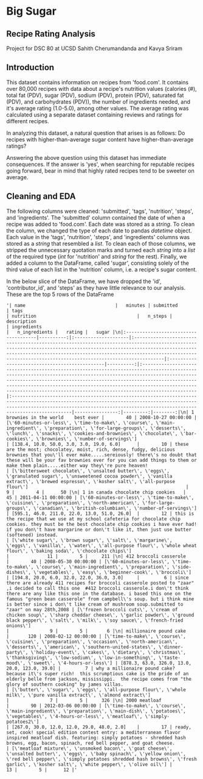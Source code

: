 # Big Sugar
## Recipe Rating Analysis
Project for DSC 80 at UCSD
Sahith Cherumandanda and Kavya Sriram

## Introduction
This dataset contains information on recipes from 'food.com'. It contains over 80,000 recipes with data about a recipe's nutrition values (calories (#), total fat (PDV), sugar (PDV), sodium (PDV), protein (PDV), saturated fat (PDV), and carbohydrates (PDV)), the number of ingredients needed, and it's average rating (1.0-5.0), among other values. The average rating was calculated using a separate dataset containing reviews and ratings for different recipes. 

In analyzing this dataset, a natural question that arises is as follows: Do recipes with higher-than-average sugar content have higher-than-average ratings?

Answering the above question using this dataset has immediate consequences. If the answer is 'yes', when searching for reputable recipes going forward, bear in mind that highly rated recipes tend to be sweeter on average.

## Cleaning and EDA
The following columns were cleaned: 'submitted', 'tags', 'nutrition', 'steps', and 'ingredients'. The 'submitted' column contained the date of when a recipe was added to 'food.com'. Each date was stored as a *string*. To clean the column, we changed the type of each date to pandas *datetime* object. Each value in the 'tags', 'nutrition', 'steps', and 'ingredients' columns was stored as a *string* that resembled a *list*. To clean each of those columns, we stripped the unnecessary quotation marks and turned each *string* into a *list* of the required type (*int* for 'nutrition' and *string* for the rest). Finally, we added a column to the DataFrame, called 'sugar', consisting solely of the third value of each list in the 'nutrition' column, i.e. a recipe's sugar content.

In the below slice of the DataFrame, we have dropped the 'id', 'contributor_id', and 'steps' as they have little relevance to our analysis. These are the top 5 rows of the DataFrame


`'| name                                 |   minutes | submitted           | tags                                                                                                                                                                                                                                                                                               | nutrition                                     |   n_steps | description                                                                                                                                                                                                                                                                                                                                                                       | ingredients                                                                                                                                                                                                                             |   n_ingredients |   rating |   sugar |\n|:-------------------------------------|----------:|:--------------------|:---------------------------------------------------------------------------------------------------------------------------------------------------------------------------------------------------------------------------------------------------------------------------------------------------|:----------------------------------------------|----------:|:----------------------------------------------------------------------------------------------------------------------------------------------------------------------------------------------------------------------------------------------------------------------------------------------------------------------------------------------------------------------------------|:----------------------------------------------------------------------------------------------------------------------------------------------------------------------------------------------------------------------------------------|----------------:|---------:|--------:|\n| 1 brownies in the world    best ever |        40 | 2008-10-27 00:00:00 | [\'60-minutes-or-less\', \'time-to-make\', \'course\', \'main-ingredient\', \'preparation\', \'for-large-groups\', \'desserts\', \'lunch\', \'snacks\', \'cookies-and-brownies\', \'chocolate\', \'bar-cookies\', \'brownies\', \'number-of-servings\']                                                                        | [138.4, 10.0, 50.0, 3.0, 3.0, 19.0, 6.0]      |        10 | these are the most; chocolatey, moist, rich, dense, fudgy, delicious brownies that you\'ll ever make.....sereiously! there\'s no doubt that these will be your fav brownies ever for you can add things to them or make them plain.....either way they\'re pure heaven!                                                                                                              | [\'bittersweet chocolate\', \'unsalted butter\', \'eggs\', \'granulated sugar\', \'unsweetened cocoa powder\', \'vanilla extract\', \'brewed espresso\', \'kosher salt\', \'all-purpose flour\']                                                          |               9 |        4 |      50 |\n| 1 in canada chocolate chip cookies   |        45 | 2011-04-11 00:00:00 | [\'60-minutes-or-less\', \'time-to-make\', \'cuisine\', \'preparation\', \'north-american\', \'for-large-groups\', \'canadian\', \'british-columbian\', \'number-of-servings\']                                                                                                                                      | [595.1, 46.0, 211.0, 22.0, 13.0, 51.0, 26.0]  |        12 | this is the recipe that we use at my school cafeteria for chocolate chip cookies. they must be the best chocolate chip cookies i have ever had! if you don\'t have margarine or don\'t like it, then just use butter (softened) instead.                                                                                                                                            | [\'white sugar\', \'brown sugar\', \'salt\', \'margarine\', \'eggs\', \'vanilla\', \'water\', \'all-purpose flour\', \'whole wheat flour\', \'baking soda\', \'chocolate chips\']                                                                             |              11 |        5 |     211 |\n| 412 broccoli casserole               |        40 | 2008-05-30 00:00:00 | [\'60-minutes-or-less\', \'time-to-make\', \'course\', \'main-ingredient\', \'preparation\', \'side-dishes\', \'vegetables\', \'easy\', \'beginner-cook\', \'broccoli\']                                                                                                                                               | [194.8, 20.0, 6.0, 32.0, 22.0, 36.0, 3.0]     |         6 | since there are already 411 recipes for broccoli casserole posted to "zaar" ,i decided to call this one  #412 broccoli casserole.i don\'t think there are any like this one in the database. i based this one on the famous "green bean casserole" from campbell\'s soup. but i think mine is better since i don\'t like cream of mushroom soup.submitted to "zaar" on may 28th,2008 | [\'frozen broccoli cuts\', \'cream of chicken soup\', \'sharp cheddar cheese\', \'garlic powder\', \'ground black pepper\', \'salt\', \'milk\', \'soy sauce\', \'french-fried onions\']                                                                   |               9 |        5 |       6 |\n| millionaire pound cake               |       120 | 2008-02-12 00:00:00 | [\'time-to-make\', \'course\', \'cuisine\', \'preparation\', \'occasion\', \'north-american\', \'desserts\', \'american\', \'southern-united-states\', \'dinner-party\', \'holiday-event\', \'cakes\', \'dietary\', \'christmas\', \'thanksgiving\', \'low-sodium\', \'low-in-something\', \'taste-mood\', \'sweet\', \'4-hours-or-less\'] | [878.3, 63.0, 326.0, 13.0, 20.0, 123.0, 39.0] |         7 | why a millionaire pound cake?  because it\'s super rich!  this scrumptious cake is the pride of an elderly belle from jackson, mississippi.  the recipe comes from "the glory of southern cooking" by james villas.                                                                                                                                                                | [\'butter\', \'sugar\', \'eggs\', \'all-purpose flour\', \'whole milk\', \'pure vanilla extract\', \'almond extract\']                                                                                                                                |               7 |        5 |     326 |\n| 2000 meatloaf                        |        90 | 2012-03-06 00:00:00 | [\'time-to-make\', \'course\', \'main-ingredient\', \'preparation\', \'main-dish\', \'potatoes\', \'vegetables\', \'4-hours-or-less\', \'meatloaf\', \'simply-potatoes2\']                                                                                                                                             | [267.0, 30.0, 12.0, 12.0, 29.0, 48.0, 2.0]    |        17 | ready, set, cook! special edition contest entry: a mediterranean flavor inspired meatloaf dish. featuring: simply potatoes - shredded hash browns, egg, bacon, spinach, red bell pepper, and goat cheese.                                                                                                                                                                         | [\'meatloaf mixture\', \'unsmoked bacon\', \'goat cheese\', \'unsalted butter\', \'eggs\', \'baby spinach\', \'yellow onion\', \'red bell pepper\', \'simply potatoes shredded hash browns\', \'fresh garlic\', \'kosher salt\', \'white pepper\', \'olive oil\'] |              13 |        5 |      12 |'`
